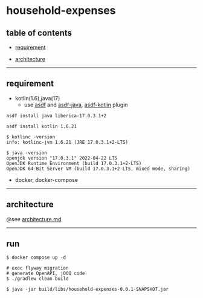 # household-expenses

## table of contents

- [requirement](#requirement)

- [architecture](#architecture)

---
## requirement

- kotlin(1.6),java(17)
    - use [asdf](https://asdf-vm.com/guide/getting-started.html) and [asdf-java](https://github.com/halcyon/asdf-java), [asdf-kotlin](https://github.com/asdf-community/asdf-kotlin) plugin

```shell
asdf install java liberica-17.0.3.1+2

asdf install kotlin 1.6.21

$ kotlinc -version
info: kotlinc-jvm 1.6.21 (JRE 17.0.3.1+2-LTS)

$ java -version                                    
openjdk version "17.0.3.1" 2022-04-22 LTS
OpenJDK Runtime Environment (build 17.0.3.1+2-LTS)
OpenJDK 64-Bit Server VM (build 17.0.3.1+2-LTS, mixed mode, sharing)
```

- docker, docker-compose

---
## architecture

@see [architecture.md](./docs/architecture.md)

---
## run

```shell
$ docker compose up -d

# exec flyway migration
# generate OpenAPI, jOOQ code
$ ./gradlew clean build

$ java -jar build/libs/household-expenses-0.0.1-SNAPSHOT.jar
```
